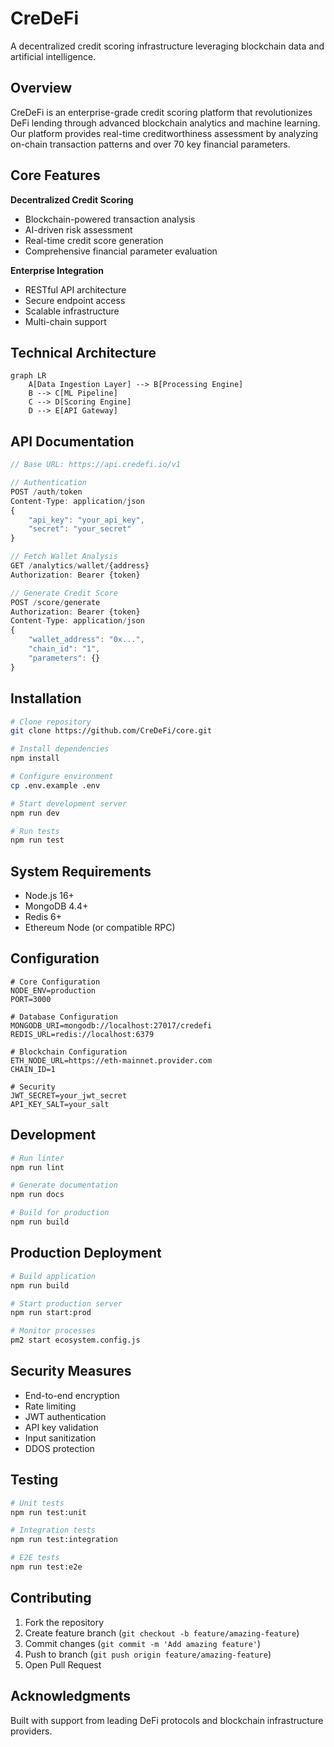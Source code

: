 # CreDeFi

A decentralized credit scoring infrastructure leveraging blockchain data and artificial intelligence.

## Overview

CreDeFi is an enterprise-grade credit scoring platform that revolutionizes DeFi lending through advanced blockchain analytics and machine learning. Our platform provides real-time creditworthiness assessment by analyzing on-chain transaction patterns and over 70 key financial parameters.

## Core Features

**Decentralized Credit Scoring**
- Blockchain-powered transaction analysis
- AI-driven risk assessment
- Real-time credit score generation
- Comprehensive financial parameter evaluation

**Enterprise Integration**
- RESTful API architecture
- Secure endpoint access
- Scalable infrastructure
- Multi-chain support

## Technical Architecture

```mermaid
graph LR
    A[Data Ingestion Layer] --> B[Processing Engine]
    B --> C[ML Pipeline]
    C --> D[Scoring Engine]
    D --> E[API Gateway]
```

## API Documentation

```javascript
// Base URL: https://api.credefi.io/v1

// Authentication
POST /auth/token
Content-Type: application/json
{
    "api_key": "your_api_key",
    "secret": "your_secret"
}

// Fetch Wallet Analysis
GET /analytics/wallet/{address}
Authorization: Bearer {token}

// Generate Credit Score
POST /score/generate
Authorization: Bearer {token}
Content-Type: application/json
{
    "wallet_address": "0x...",
    "chain_id": "1",
    "parameters": {}
}
```

## Installation

```bash
# Clone repository
git clone https://github.com/CreDeFi/core.git

# Install dependencies
npm install

# Configure environment
cp .env.example .env

# Start development server
npm run dev

# Run tests
npm run test
```

## System Requirements

- Node.js 16+
- MongoDB 4.4+
- Redis 6+
- Ethereum Node (or compatible RPC)

## Configuration

```env
# Core Configuration
NODE_ENV=production
PORT=3000

# Database Configuration
MONGODB_URI=mongodb://localhost:27017/credefi
REDIS_URL=redis://localhost:6379

# Blockchain Configuration
ETH_NODE_URL=https://eth-mainnet.provider.com
CHAIN_ID=1

# Security
JWT_SECRET=your_jwt_secret
API_KEY_SALT=your_salt
```

## Development

```bash
# Run linter
npm run lint

# Generate documentation
npm run docs

# Build for production
npm run build
```

## Production Deployment

```bash
# Build application
npm run build

# Start production server
npm run start:prod

# Monitor processes
pm2 start ecosystem.config.js
```

## Security Measures

- End-to-end encryption
- Rate limiting
- JWT authentication
- API key validation
- Input sanitization
- DDOS protection

## Testing

```bash
# Unit tests
npm run test:unit

# Integration tests
npm run test:integration

# E2E tests
npm run test:e2e
```

## Contributing

1. Fork the repository
2. Create feature branch (`git checkout -b feature/amazing-feature`)
3. Commit changes (`git commit -m 'Add amazing feature'`)
4. Push to branch (`git push origin feature/amazing-feature`)
5. Open Pull Request

## Acknowledgments

Built with support from leading DeFi protocols and blockchain infrastructure providers.
